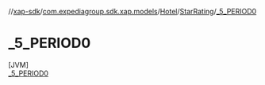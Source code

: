 //[xap-sdk](../../../../../index.md)/[com.expediagroup.sdk.xap.models](../../../index.md)/[Hotel](../../index.md)/[StarRating](../index.md)/[_5_PERIOD0](index.md)

# _5_PERIOD0

[JVM]\
[_5_PERIOD0](index.md)
